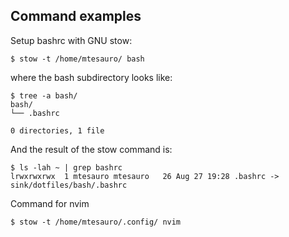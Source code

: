 ## Command examples

Setup bashrc with GNU stow:
```
$ stow -t /home/mtesauro/ bash
```
where the bash subdirectory looks like:
```
$ tree -a bash/
bash/
└── .bashrc

0 directories, 1 file
```
And the result of the stow command is:
```
$ ls -lah ~ | grep bashrc
lrwxrwxrwx  1 mtesauro mtesauro   26 Aug 27 19:28 .bashrc -> sink/dotfiles/bash/.bashrc
```
Command for nvim
```
$ stow -t /home/mtesauro/.config/ nvim
```

